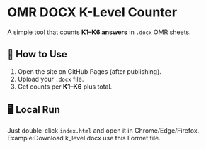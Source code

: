 # OMR DOCX K-Level Counter

A simple tool that counts **K1–K6 answers** in `.docx` OMR sheets.

## 🚀 How to Use
1. Open the site on GitHub Pages (after publishing).
2. Upload your `.docx` file.
3. Get counts per **K1–K6** plus total.

## 🖥️ Local Run
Just double-click `index.html` and open it in Chrome/Edge/Firefox.
Example:Download k_level.docx use this Formet file.
